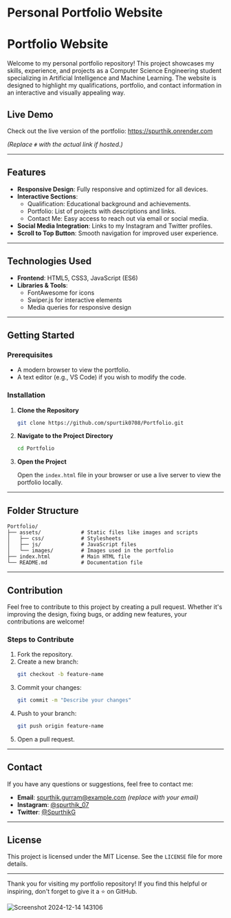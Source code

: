 # Personal Portfolio Website

# Portfolio Website

Welcome to my personal portfolio repository! This project showcases my skills, experience, and projects as a Computer Science Engineering student specializing in Artificial Intelligence and Machine Learning. The website is designed to highlight my qualifications, portfolio, and contact information in an interactive and visually appealing way.

## Live Demo

Check out the live version of the portfolio: https://spurthik.onrender.com

*(Replace `#` with the actual link if hosted.)*

---

## Features

- **Responsive Design**: Fully responsive and optimized for all devices.
- **Interactive Sections**:
  - Qualification: Educational background and achievements.
  - Portfolio: List of projects with descriptions and links.
  - Contact Me: Easy access to reach out via email or social media.
- **Social Media Integration**: Links to my Instagram and Twitter profiles.
- **Scroll to Top Button**: Smooth navigation for improved user experience.

---

## Technologies Used

- **Frontend**: HTML5, CSS3, JavaScript (ES6)
- **Libraries & Tools**:
  - FontAwesome for icons
  - Swiper.js for interactive elements
  - Media queries for responsive design

---

## Getting Started

### Prerequisites

- A modern browser to view the portfolio.
- A text editor (e.g., VS Code) if you wish to modify the code.

### Installation

1. **Clone the Repository**

   ```bash
   git clone https://github.com/spurtik0708/Portfolio.git
   ```

2. **Navigate to the Project Directory**

   ```bash
   cd Portfolio
   ```

3. **Open the Project**

   Open the `index.html` file in your browser or use a live server to view the portfolio locally.

---

## Folder Structure

```
Portfolio/
├── assets/             # Static files like images and scripts
│   ├── css/            # Stylesheets
│   ├── js/             # JavaScript files
│   └── images/         # Images used in the portfolio
├── index.html          # Main HTML file
└── README.md           # Documentation file
```

---

## Contribution

Feel free to contribute to this project by creating a pull request. Whether it's improving the design, fixing bugs, or adding new features, your contributions are welcome!

### Steps to Contribute

1. Fork the repository.
2. Create a new branch:
   ```bash
   git checkout -b feature-name
   ```
3. Commit your changes:
   ```bash
   git commit -m "Describe your changes"
   ```
4. Push to your branch:
   ```bash
   git push origin feature-name
   ```
5. Open a pull request.

---

## Contact

If you have any questions or suggestions, feel free to contact me:

- **Email**: [spurthik.gurram@example.com](mailto:spurthik.gurram@example.com) *(replace with your email)*
- **Instagram**: [@spurthik_07](https://www.instagram.com/spurthik_07/)
- **Twitter**: [@SpurthikG](https://twitter.com/SpurthikG)

---

## License

This project is licensed under the MIT License. See the `LICENSE` file for more details.

---

Thank you for visiting my portfolio repository! If you find this helpful or inspiring, don't forget to give it a ⭐ on GitHub.


![Screenshot 2024-12-14 143106](https://github.com/user-attachments/assets/4f5f5ddf-f754-4e73-b300-c3ef87991f4a)

